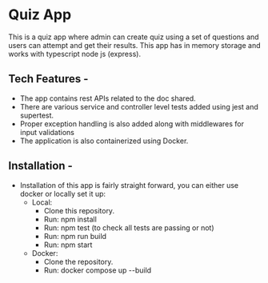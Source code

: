 
# Quiz App

This is a quiz app where admin can create quiz using a set of questions and users can attempt and get their results. This app has in memory storage and works with typescript node js (express).

Tech Features -
- 
- The app contains rest APIs related to the doc shared.
- There are various service and controller level tests added using jest and supertest.
- Proper exception handling is also added along with middlewares for input validations
- The application is also containerized using Docker.

Installation -
- 
- Installation of this app is fairly straight forward, you can either use docker or locally set it up:
	- Local:
		- Clone this repository.
		- Run: npm install
		- Run: npm test (to check all tests are passing or not)
		- Run: npm run build
		- Run: npm start
	- Docker:
		- Clone the repository.
		- Run: docker compose up --build
